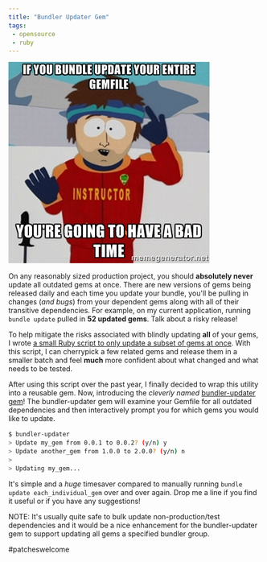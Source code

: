 ```yaml
---
title: "Bundler Updater Gem"
tags:
 - opensource
 - ruby
---
```


<p class="text-center">
<img alt="If you bundle update your entire Gemfile, you're going to have a bad time." src="/images/bundle_update_bad_time.jpg" />
</p>

On any reasonably sized production project, you should **absolutely never** update all outdated gems at once.
There are new versions of gems being released daily and each time you update your bundle, you'll be pulling in changes (*and bugs*)
from your dependent gems along with all of their transitive dependencies.  For example, on my current application, running
`bundle update` pulled in **52 updated gems**.   Talk about a risky release!

To help mitigate the risks associated with blindly updating **all** of your gems, I wrote
[a small Ruby script to only update a subset of gems at once](https://gist.github.com/wireframe/3f7e431f0d63ddb381c0).
With this script, I can cherrypick a few related gems and release them in a smaller batch and feel **much** more confident about
what changed and what needs to be tested.

After using this script over the past year, I finally decided to wrap this utility into a reusable gem.  Now, introducing the
*cleverly named* [bundler-updater gem](https://github.com/wireframe/bundler-updater)!  The bundler-updater gem will examine your
Gemfile for all outdated dependencies and then interactively prompt you for which gems you would like to update.

```bash
$ bundler-updater
> Update my_gem from 0.0.1 to 0.0.2? (y/n) y
> Update another_gem from 1.0.0 to 2.0.0? (y/n) n
>
> Updating my_gem...
```

It's simple and a *huge* timesaver compared to manually running `bundle update each_individual_gem` over and over again.
Drop me a line if you find it useful or if you have any suggestions!

NOTE: It's usually quite safe to bulk update non-production/test dependencies and it would be a nice enhancement for the bundler-updater
gem to support updating all gems a specified bundler group.

<span class="text-muted">#patcheswelcome</span>
